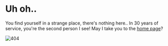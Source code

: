 # Uh oh..
You find yourself in a strange place, there's nothing here.. In 30 years of service, you're the second person I see! May I take you to the [home page](https://suggester.js.org/#/)?

![404](https://cdn.discordapp.com/attachments/769650556502409226/810255847555858462/unknown.gif)
